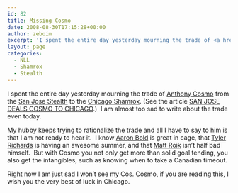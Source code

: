 ```yaml
---
id: 82
title: Missing Cosmo
date: 2008-08-30T17:15:28+00:00
author: zeboim
excerpt: 'I spent the entire day yesterday mourning the trade of <a href="http://www.nll.com/community/index.php?option=com_comprofiler&task=userProfile&user=1051331%26seasonid=1995">Anthony Cosmo</a> from the <a href="http://www.sjstealth.com/index2.html">San Jose Stealth</a> to the <a href="http://www.chicagoshamrox.com/home.html">Chicago Shamrox</a>.'
layout: page
categories:
  - NLL
  - Shamrox
  - Stealth
---
```

I spent the entire day yesterday mourning the trade of [Anthony Cosmo](http://www.nll.com/community/index.php?option=com_comprofiler&task=userProfile&user=1051331%26seasonid=1995) from the [San Jose Stealth](http://www.sjstealth.com/index2.html) to the [Chicago Shamrox](http://www.chicagoshamrox.com/home.html). (See the article [SAN JOSE DEALS COSMO TO CHICAGO](http://nll.com/article.php?id=3580).)  I am almost too sad to write about the trade even today. 

My hubby keeps trying to rationalize the trade and all I have to say to him is that I am not ready to hear it.  I know [Aaron Bold](http://www.nll.com/community/index.php?option=com_comprofiler&task=userProfile&user=668201%26seasonid=1995) is great in cage, that [Tyler Richards](http://www.nll.com/community/index.php?option=com_comprofiler&task=userProfile&user=1484391%26seasonid=1995) is having an awesome summer, and that [Matt Roik](http://www.nll.com/community/index.php?option=com_comprofiler&task=userProfile&user=398877%26seasonid=1995) isn&#8217;t half bad himself.  But with Cosmo you not only get more than solid goal tending, you also get the intangibles, such as knowing when to take a Canadian timeout.

Right now I am just sad I won&#8217;t see my Cos. Cosmo, if you are reading this, I wish you the very best of luck in Chicago.
